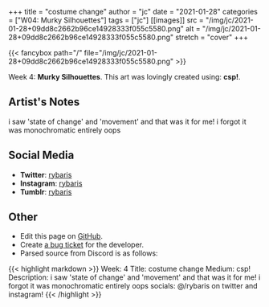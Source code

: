 +++
title =       "costume change"
author =      "jc"
date =        "2021-01-28"
categories =  ["W04: Murky Silhouettes"]
tags =        ["jc"]
[[images]]
                      src = "/img/jc/2021-01-28+09dd8c2662b96ce14928333f055c5580.png"
                      alt = "/img/jc/2021-01-28+09dd8c2662b96ce14928333f055c5580.png"
                      stretch = "cover"
+++


{{< fancybox path="/" file="/img/jc/2021-01-28+09dd8c2662b96ce14928333f055c5580.png" >}}


Week 4: **Murky Silhouettes**. This art was lovingly created using: **csp!**.

## Artist's Notes

i saw 'state of change' and 'movement' and that was it for me! i forgot it was monochromatic entirely oops

## Social Media

- **Twitter**: [rybaris]()
- **Instagram**: [rybaris]()
- **Tumblr**: [rybaris]()


## Other

- Edit this page on [GitHub](https://github.com/teaminkling/web-refresh/edit/main/blog/content/blog/jc-week-4-1490.md).
- Create [a bug ticket](https://github.com/teaminkling/web-refresh/issues/new?assignees=&labels=bug&template=problem-report.md&title=) for the developer.
- Parsed source from Discord is as follows:

{{< highlight markdown >}}
Week: 4
Title: costume change
Medium: csp!
Description: i saw 'state of change' and 'movement' and that was it for me! i forgot it was monochromatic entirely oops
socials: @/rybaris on twitter and instagram!
{{< /highlight >}}